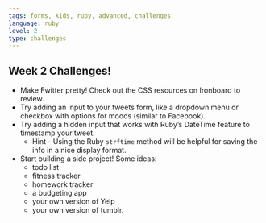 ```yaml
---
tags: forms, kids, ruby, advanced, challenges
language: ruby
level: 2
type: challenges
---
```


## Week 2 Challenges!

+ Make Fwitter pretty! Check out the CSS resources on Ironboard to review. 
+ Try adding an input to your tweets form, like a dropdown menu or checkbox with options for moods (similar to Facebook).
+ Try adding a hidden input that works with Ruby’s DateTime feature to timestamp your tweet.
  * Hint - Using the Ruby `strftime` method will be helpful for saving the info in a nice display format. 
+ Start building a side project! Some ideas:
  * todo list
  * fitness tracker
  * homework tracker
  * a budgeting app
  * your own version of Yelp
  * your own version of tumblr.
